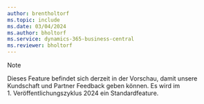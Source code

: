 ```yaml
---
author: brentholtorf
ms.topic: include
ms.date: 03/04/2024
ms.author: bholtorf
ms.service: dynamics-365-business-central
ms.reviewer: bholtorf
---
```


> [!NOTE]
> Dieses Feature befindet sich derzeit in der Vorschau, damit unsere Kundschaft und Partner Feedback geben können. Es wird im 1. Veröffentlichungszyklus 2024 ein Standardfeature. 